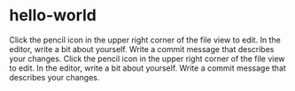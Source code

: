 # hello-world

 Click the  pencil icon in the upper right corner of the file view to edit.
In the editor, write a bit about yourself.
Write a commit message that describes your changes.
Click the  pencil icon in the upper right corner of the file view to edit.
In the editor, write a bit about yourself.
Write a commit message that describes your changes.
